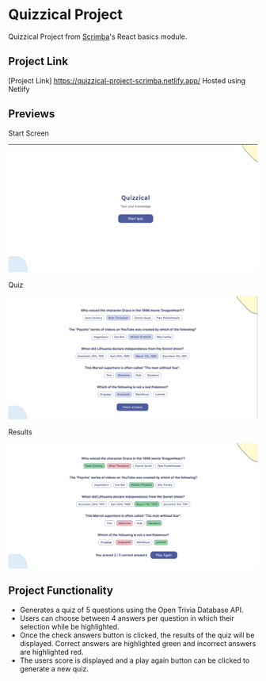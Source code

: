 #  Quizzical Project

Quizzical Project from [Scrimba](https://scrimba.com/learn/frontend)'s React basics module.

## Project Link

[Project Link] https://quizzical-project-scrimba.netlify.app/ Hosted using Netlify 

## Previews

Start Screen

<img src="./public/images/startScreen.png">

Quiz

<img src="./public/images/quiz.png">

Results

<img src="./public/images/results.png">

## Project Functionality

- Generates a quiz of 5 questions using the Open Trivia Database API.
- Users can choose between 4 answers per question in which their selection while be highlighted.
- Once the check answers button is clicked, the results of the quiz will be displayed. Correct answers are highlighted green and incorrect answers are highlighted red.
- The users score is displayed and a play again button can be clicked to generate a new quiz.
